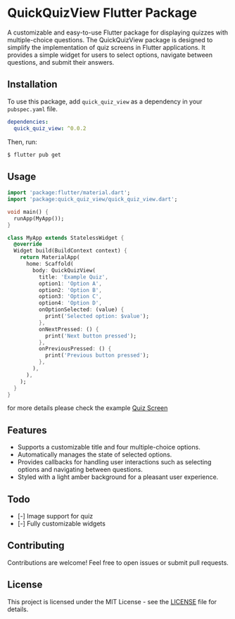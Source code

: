 # QuickQuizView Flutter Package

A customizable and easy-to-use Flutter package for displaying quizzes with multiple-choice questions. The QuickQuizView package is designed to simplify the implementation of quiz screens in Flutter applications. It provides a simple widget for users to select options, navigate between questions, and submit their answers.

## Installation

To use this package, add `quick_quiz_view` as a dependency in your `pubspec.yaml` file.

```yaml
dependencies:
  quick_quiz_view: ^0.0.2
 ```
Then, run:
```bash
$ flutter pub get
```

## Usage

```dart
import 'package:flutter/material.dart';
import 'package:quick_quiz_view/quick_quiz_view.dart';

void main() {
  runApp(MyApp());
}

class MyApp extends StatelessWidget {
  @override
  Widget build(BuildContext context) {
    return MaterialApp(
      home: Scaffold(
        body: QuickQuizView(
          title: 'Example Quiz',
          option1: 'Option A',
          option2: 'Option B',
          option3: 'Option C',
          option4: 'Option D',
          onOptionSelected: (value) {
            print('Selected option: $value');
          },
          onNextPressed: () {
            print('Next button pressed');
          },
          onPreviousPressed: () {
            print('Previous button pressed');
          },
        ),
      ),
    );
  }
}
```

for more details please check the example [Quiz Screen](https://github.com/ashraful-chowdhury/quick_quiz_view/blob/main/example/lib/quiz_screen.dart)

## Features

- Supports a customizable title and four multiple-choice options.
- Automatically manages the state of selected options.
- Provides callbacks for handling user interactions such as selecting options and navigating between questions.
- Styled with a light amber background for a pleasant user experience.

## Todo
- [-] Image support for quiz
- [-] Fully customizable widgets

## Contributing
Contributions are welcome! Feel free to open issues or submit pull requests.

## License
This project is licensed under the MIT License - see the [LICENSE](https://github.com/ashraful-chowdhury/quick_quiz_view/blob/main/LICENSE) file for details.
